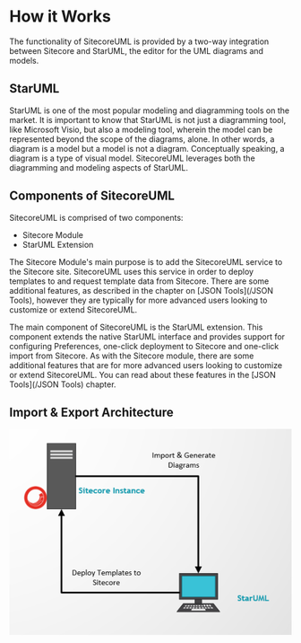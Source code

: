 # How it Works

The functionality of SitecoreUML is provided by a two-way integration between Sitecore and StarUML, the editor for the UML diagrams and models.

## StarUML

StarUML is one of the most popular modeling and diagramming tools on the market. It is important to know that StarUML is not just a diagramming tool, like Microsoft Visio, but also a modeling tool, wherein the model can be represented beyond the scope of the diagrams, alone. In other words, a diagram is a model but a model is not a diagram. Conceptually speaking, a diagram is a type of visual model. SitecoreUML leverages both the diagramming and modeling aspects of StarUML.

## Components of SitecoreUML

SitecoreUML is comprised of two components:

* Sitecore Module
* StarUML Extension

The Sitecore Module's main purpose is to add the SitecoreUML service to the Sitecore site. SitecoreUML uses this service in order to deploy templates to and request template data from Sitecore. There are some additional features, as described in the chapter on [JSON Tools](/JSON Tools), however they are typically for more advanced users looking to customize or extend SitecoreUML.

The main component of SitecoreUML is the StarUML extension. This component extends the native StarUML interface and provides support for configuring Preferences, one-click deployment to Sitecore and one-click import from Sitecore. As with the Sitecore module, there are some additional features that are for more advanced users looking to customize or extend SitecoreUML. You can read about these features in the [JSON Tools](/JSON Tools) chapter. 

## Import & Export Architecture

![](/assets/ImportExportArchitecture.png)

